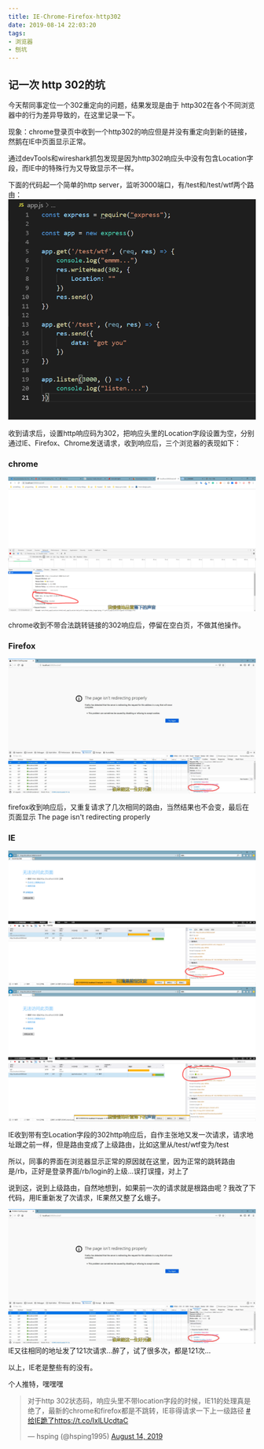 ```yaml
---
title: IE-Chrome-Firefox-http302
date: 2019-08-14 22:03:20
tags:
- 浏览器
- 刨坑
---
```


## 记一次 http 302的坑

今天帮同事定位一个302重定向的问题，结果发现是由于 http302在各个不同浏览器中的行为差异导致的，在这里记录一下。

<!-- more -->

现象：chrome登录页中收到一个http302的响应但是并没有重定向到新的链接，然鹅在IE中页面显示正常。

通过devTools和wireshark抓包发现是因为http302响应头中没有包含Location字段，而IE中的特殊行为又导致显示不一样。

下面的代码起一个简单的http server，监听3000端口，有/test和/test/wtf两个路由：
![express-router](../images/20190814/express-router.png)

收到请求后，设置http响应码为302，把响应头里的Location字段设置为空，分别通过IE、Firefox、Chrome发送请求，收到响应后，三个浏览器的表现如下：

### chrome
![chrome302](../images/20190814/chrome302.png)

chrome收到不带合法跳转链接的302响应后，停留在空白页，不做其他操作。

### Firefox
![firefox302](../images/20190814/firefox302.jpg)

firefox收到响应后，又重复请求了几次相同的路由，当然结果也不会变，最后在页面显示 The page isn't redirecting properly

### IE
![IE302-1](../images/20190814/IE302-1.png)
![IE302-2](../images/20190814/IE302-2.png)

IE收到带有空Location字段的302http响应后，自作主张地又发一次请求，请求地址跟之前一样，但是路由变成了上级路由，比如这里从/test/wtf变为/test

所以，同事的界面在浏览器显示正常的原因就在这里，因为正常的跳转路由是/rb，正好是登录界面/rb/login的上级...误打误撞，对上了

说到这，说到上级路由，自然地想到，如果前一次的请求就是根路由呢？我改了下代码，用IE重新发了次请求，IE果然又整了幺蛾子。

![IE302root](../images/20190814/IE302root.jpg)
IE又往相同的地址发了121次请求...醉了，试了很多次，都是121次...

以上，IE老是整些有的没有。

个人推特，嘿嘿嘿
<blockquote class="twitter-tweet"><p lang="zh" dir="ltr">对于http 302状态码，响应头里不带location字段的时候，IE11的处理真是绝了，最新的chrome和firefox都是不跳转，IE非得请求一下上一级路径 <a href="https://twitter.com/hashtag/%E7%BB%99IE%E8%B7%AA%E4%BA%86?src=hash&amp;ref_src=twsrc%5Etfw">#给IE跪了</a><a href="https://t.co/IxlLUcdtaC">https://t.co/IxlLUcdtaC</a></p>&mdash; hsping (@hsping1995) <a href="https://twitter.com/hsping1995/status/1161652763392016384?ref_src=twsrc%5Etfw">August 14, 2019</a></blockquote> <script async src="https://platform.twitter.com/widgets.js" charset="utf-8"></script>


